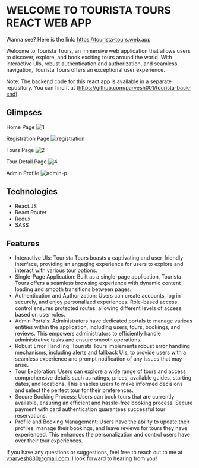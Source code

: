 # WELCOME TO TOURISTA TOURS REACT WEB APP
Wanna see? Here is the link: https://tourista-tours.web.app

Welcome to Tourista Tours, an immersive web application that allows users to discover, explore, and book exciting tours around the world. With interactive UIs, robust authentication and authorization, and seamless navigation, Tourista Tours offers an exceptional user experience.

Note: The backend code for this react app is available in a separate repository. You can find it at (https://github.com/parvesh001/tourista-back-end).

## Glimpses
Home Page
![1](https://github.com/parvesh001/tourista-front-end/assets/110919339/dc0be6fd-b2d0-4918-ad5c-ea5cd73c6ffa)

Registration Page
![registration](https://github.com/parvesh001/tourista-front-end/assets/110919339/144a2332-5ffb-4909-a118-1e7ba6815038)


Tours Page
![2](https://github.com/parvesh001/tourista-front-end/assets/110919339/5fc5588d-b8b1-4c35-8268-8e54f1d829c8)

Tour Detail Page
![4](https://github.com/parvesh001/tourista-front-end/assets/110919339/b276c6b7-da0e-414a-911b-aa286478d9a6)

Admin Profile
![admin-p](https://github.com/parvesh001/tourista-front-end/assets/110919339/98457165-0e0c-4756-8d74-bcff1bad4ed0)


## Technologies
- React.JS
- React Router
- Redux
- SASS

## Features
- Interactive UIs: Tourista Tours boasts a captivating and user-friendly interface, providing an engaging experience for users to explore and interact with various tour options.
- Single-Page Application: Built as a single-page application, Tourista Tours offers a seamless browsing experience with dynamic content loading and smooth transitions between pages.
- Authentication and Authorization: Users can create accounts, log in securely, and enjoy personalized experiences. Role-based access control ensures protected routes, allowing different levels of access based on user roles.
- Admin Portals: Administrators have dedicated portals to manage various entities within the application, including users, tours, bookings, and reviews. This empowers administrators to efficiently handle administrative tasks and ensure smooth operations.
- Robust Error Handling: Tourista Tours implements robust error handling mechanisms, including alerts and fallback UIs, to provide users with a seamless experience and prompt notification of any issues that may arise.
- Tour Exploration: Users can explore a wide range of tours and access comprehensive details such as ratings, prices, available guides, starting dates, and locations. This enables users to make informed decisions and select the perfect tour for their preferences.
- Secure Booking Process: Users can book tours that are currently available, ensuring an efficient and hassle-free booking process. Secure payment with card authentication guarantees successful tour reservations.
- Profile and Booking Management: Users have the ability to update their profiles, manage their bookings, and leave reviews for tours they have experienced. This enhances the personalization and control users have over their tour experiences.

If you have any questions or suggestions, feel free to reach out to me at vparvesh830@gmail.com. I look forward to hearing from you!

